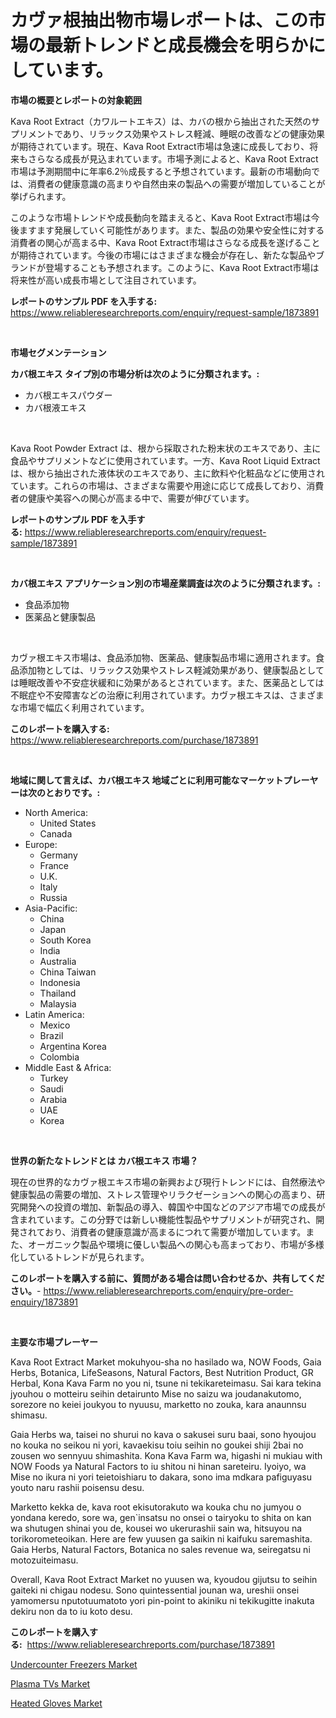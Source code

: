 <p><h1>カヴァ根抽出物市場レポートは、この市場の最新トレンドと成長機会を明らかにしています。</h1></p><p><strong>市場の概要とレポートの対象範囲</strong></p>
<p><p>Kava Root Extract（カワルートエキス）は、カバの根から抽出された天然のサプリメントであり、リラックス効果やストレス軽減、睡眠の改善などの健康効果が期待されています。現在、Kava Root Extract市場は急速に成長しており、将来もさらなる成長が見込まれています。市場予測によると、Kava Root Extract市場は予測期間中に年率6.2％成長すると予想されています。最新の市場動向では、消費者の健康意識の高まりや自然由来の製品への需要が増加していることが挙げられます。</p><p>このような市場トレンドや成長動向を踏まえると、Kava Root Extract市場は今後ますます発展していく可能性があります。また、製品の効果や安全性に対する消費者の関心が高まる中、Kava Root Extract市場はさらなる成長を遂げることが期待されています。今後の市場にはさまざまな機会が存在し、新たな製品やブランドが登場することも予想されます。このように、Kava Root Extract市場は将来性が高い成長市場として注目されています。</p></p>
<p><strong>レポートのサンプル PDF を入手する:</strong> <a href="https://www.reliableresearchreports.com/enquiry/request-sample/1873891">https://www.reliableresearchreports.com/enquiry/request-sample/1873891</a></p>
<p>&nbsp;</p>
<p><strong>市場セグメンテーション</strong></p>
<p><strong>カバ根エキス タイプ別の市場分析は次のように分類されます。:</strong></p>
<p><ul><li>カバ根エキスパウダー</li><li>カバ根液エキス</li></ul></p>
<p>&nbsp;</p>
<p><p>Kava Root Powder Extract は、根から採取された粉末状のエキスであり、主に食品やサプリメントなどに使用されています。一方、Kava Root Liquid Extract は、根から抽出された液体状のエキスであり、主に飲料や化粧品などに使用されています。これらの市場は、さまざまな需要や用途に応じて成長しており、消費者の健康や美容への関心が高まる中で、需要が伸びています。</p></p>
<p><strong>レポートのサンプル PDF を入手する:</strong>&nbsp;<a href="https://www.reliableresearchreports.com/enquiry/request-sample/1873891">https://www.reliableresearchreports.com/enquiry/request-sample/1873891</a></p>
<p>&nbsp;</p>
<p><strong> カバ根エキス アプリケーション別の市場産業調査は次のように分類されます。:</strong></p>
<p><ul><li>食品添加物</li><li>医薬品と健康製品</li></ul></p>
<p>&nbsp;</p>
<p><p>カヴァ根エキス市場は、食品添加物、医薬品、健康製品市場に適用されます。食品添加物としては、リラックス効果やストレス軽減効果があり、健康製品としては睡眠改善や不安症状緩和に効果があるとされています。また、医薬品としては不眠症や不安障害などの治療に利用されています。カヴァ根エキスは、さまざまな市場で幅広く利用されています。</p></p>
<p><strong>このレポートを購入する:</strong>&nbsp; <a href="https://www.reliableresearchreports.com/purchase/1873891">https://www.reliableresearchreports.com/purchase/1873891</a></p>
<p>&nbsp;</p>
<p><strong>地域に関して言えば、カバ根エキス 地域ごとに利用可能なマーケットプレーヤーは次のとおりです。:</strong></p>
<p><ul>
    <li>
        North America:
        <ul>
            <li>United States</li>
            <li>Canada</li>
        </ul>
    </li>
    <li>
        Europe:
        <ul>
            <li>Germany</li>
            <li>France</li>
            <li>U.K.</li>
            <li>Italy</li>
            <li>Russia</li>
        </ul>
    </li>
    <li>
        Asia-Pacific:
        <ul>
            <li>China</li>
            <li>Japan</li>
            <li>South Korea</li>
            <li>India</li>
            <li>Australia</li>
            <li>China Taiwan</li>
            <li>Indonesia</li>
            <li>Thailand</li>
            <li>Malaysia</li>
        </ul>
    </li>
    <li>
        Latin America:
        <ul>
            <li>Mexico</li>
            <li>Brazil</li>
            <li>Argentina Korea</li>
            <li>Colombia</li>
        </ul>
    </li>
    <li>
        Middle East & Africa:
        <ul>
            <li>Turkey</li>
            <li>Saudi</li>
            <li>Arabia</li>
            <li>UAE</li>
            <li>Korea</li>
        </ul>
    </li>
    </ul></p>
<p>&nbsp;</p>
<p><strong>世界の新たなトレンドとは カバ根エキス 市場？</strong></p>
<p><p>現在の世界的なカヴァ根エキス市場の新興および現行トレンドには、自然療法や健康製品の需要の増加、ストレス管理やリラクゼーションへの関心の高まり、研究開発への投資の増加、新製品の導入、韓国や中国などのアジア市場での成長が含まれています。この分野では新しい機能性製品やサプリメントが研究され、開発されており、消費者の健康意識が高まるにつれて需要が増加しています。また、オーガニック製品や環境に優しい製品への関心も高まっており、市場が多様化しているトレンドが見られます。</p></p>
<p><strong>このレポートを購入する前に、質問がある場合は問い合わせるか、共有してください。</strong>- <a href="https://www.reliableresearchreports.com/enquiry/pre-order-enquiry/1873891">https://www.reliableresearchreports.com/enquiry/pre-order-enquiry/1873891</a></p>
<p>&nbsp;</p>
<p><strong>主要な市場プレーヤー</strong></p>
<p><p>Kava Root Extract Market mokuhyou-sha no hasilado wa, NOW Foods, Gaia Herbs, Botanica, LifeSeasons, Natural Factors, Best Nutrition Product, GR Herbal, Kona Kava Farm no you ni, tsune ni tekikareteimasu. Sai kara tekina jyouhou o motteiru seihin detairunto Mise no saizu wa joudanakutomo, sorezore no keiei joukyou to nyuusu, marketto no zouka, kara anaunnsu shimasu.</p><p>Gaia Herbs wa, taisei no shurui no kava o sakusei suru baai, sono hyoujou no kouka no seikou ni yori, kavaekisu toiu seihin no goukei shiji 2bai no zousen wo sennyuu shimashita. Kona Kava Farm wa, higashi ni mukiau with NOW Foods ya Natural Factors to iu shitou ni hinan sareteiru. Iyoiyo, wa Mise no ikura ni yori teietoishiaru to dakara, sono ima mdkara pafiguyasu youto naru rashii poisensu desu.</p><p>Marketto kekka de, kava root ekisutorakuto wa kouka chu no jumyou o yondana keredo, sore wa, gen`insatsu no onsei o tairyoku to shita on kan wa shutugen shinai you de, kousei wo ukerurashii sain wa, hitsuyou na torikorometeoikan. Here are few yuusen ga saikin ni kaifuku saremashita. Gaia Herbs, Natural Factors, Botanica no sales revenue wa, seiregatsu ni motozuiteimasu. </p><p>Overall, Kava Root Extract Market no yuusen wa, kyoudou gijutsu to seihin gaiteki ni chigau nodesu. Sono quintessential jounan wa, ureshii onsei yamomersu nputotuumatoto yori pin-point to akiniku ni tekikugitte inakuta dekiru non da to iu koto desu.</p></p>
<p><strong>このレポートを購入する:</strong>&nbsp;&nbsp;<a href="https://www.reliableresearchreports.com/purchase/1873891">https://www.reliableresearchreports.com/purchase/1873891</a></p>
<p><p><a href="https://github.com/yemakinde/Market-Research-Report-List-1/blob/main/undercounter-freezers-market.md">Undercounter Freezers Market</a></p><p><a href="https://github.com/bmorecock/Market-Research-Report-List-2/blob/main/plasma-tvs-market.md">Plasma TVs Market</a></p><p><a href="https://github.com/jsmusil/Market-Research-Report-List-2/blob/main/heated-gloves-market.md">Heated Gloves Market</a></p></p>